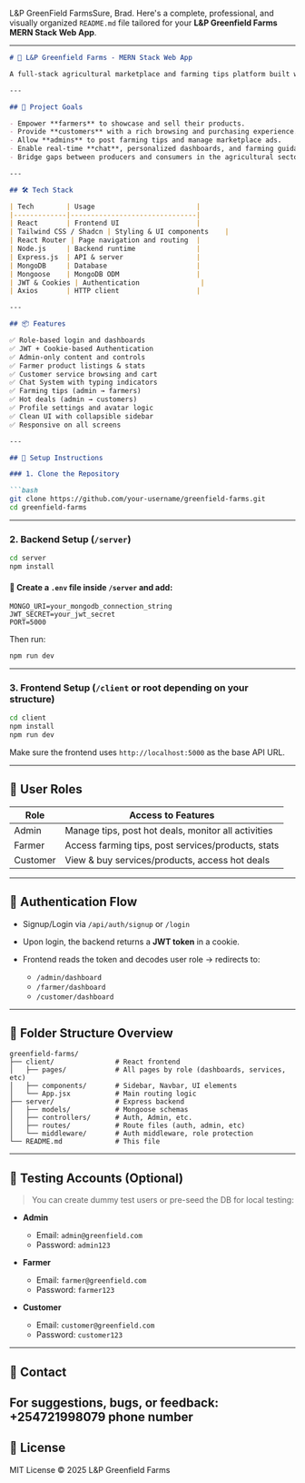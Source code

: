 L&P GreenField FarmsSure, Brad. Here's a complete, professional, and visually organized `README.md` file tailored for your **L\&P Greenfield Farms MERN Stack Web App**.

---

````markdown
# 🌾 L&P Greenfield Farms - MERN Stack Web App

A full-stack agricultural marketplace and farming tips platform built with the **MERN stack (MongoDB, Express.js, React, Node.js)**. This platform aims to connect **admins**, **farmers**, and **customers** in a seamless ecosystem that promotes agricultural knowledge, transparency, and commerce.

---

## 🚀 Project Goals

- Empower **farmers** to showcase and sell their products.
- Provide **customers** with a rich browsing and purchasing experience.
- Allow **admins** to post farming tips and manage marketplace ads.
- Enable real-time **chat**, personalized dashboards, and farming guidance.
- Bridge gaps between producers and consumers in the agricultural sector using modern tech.

---

## 🛠️ Tech Stack

| Tech        | Usage                         |
|-------------|-------------------------------|
| React       | Frontend UI                   |
| Tailwind CSS / Shadcn | Styling & UI components    |
| React Router | Page navigation and routing  |
| Node.js     | Backend runtime               |
| Express.js  | API & server                  |
| MongoDB     | Database                      |
| Mongoose    | MongoDB ODM                   |
| JWT & Cookies | Authentication               |
| Axios       | HTTP client                   |

---

## 📦 Features

✅ Role-based login and dashboards  
✅ JWT + Cookie-based Authentication  
✅ Admin-only content and controls  
✅ Farmer product listings & stats  
✅ Customer service browsing and cart  
✅ Chat System with typing indicators  
✅ Farming tips (admin → farmers)  
✅ Hot deals (admin → customers)  
✅ Profile settings and avatar logic  
✅ Clean UI with collapsible sidebar  
✅ Responsive on all screens  

---

## 🔧 Setup Instructions

### 1. Clone the Repository

```bash
git clone https://github.com/your-username/greenfield-farms.git
cd greenfield-farms
````

---

### 2. Backend Setup (`/server`)

```bash
cd server
npm install
```

#### 🔑 Create a `.env` file inside `/server` and add:

```env
MONGO_URI=your_mongodb_connection_string
JWT_SECRET=your_jwt_secret
PORT=5000
```

Then run:

```bash
npm run dev
```

---

### 3. Frontend Setup (`/client` or root depending on your structure)

```bash
cd client
npm install
npm run dev
```

Make sure the frontend uses `http://localhost:5000` as the base API URL.

---

## 👥 User Roles

| Role     | Access to Features                                  |
| -------- | --------------------------------------------------- |
| Admin    | Manage tips, post hot deals, monitor all activities |
| Farmer   | Access farming tips, post services/products, stats  |
| Customer | View & buy services/products, access hot deals      |

---

## 🔑 Authentication Flow

* Signup/Login via `/api/auth/signup` or `/login`
* Upon login, the backend returns a **JWT token** in a cookie.
* Frontend reads the token and decodes user role → redirects to:

  * `/admin/dashboard`
  * `/farmer/dashboard`
  * `/customer/dashboard`

---

## 📂 Folder Structure Overview

```
greenfield-farms/
├── client/               # React frontend
│   ├── pages/            # All pages by role (dashboards, services, etc)
│   ├── components/       # Sidebar, Navbar, UI elements
│   └── App.jsx           # Main routing logic
├── server/               # Express backend
│   ├── models/           # Mongoose schemas
│   ├── controllers/      # Auth, Admin, etc.
│   ├── routes/           # Route files (auth, admin, etc)
│   └── middleware/       # Auth middleware, role protection
└── README.md             # This file
```

---

## 🧪 Testing Accounts (Optional)

> You can create dummy test users or pre-seed the DB for local testing:

* **Admin**

  * Email: `admin@greenfield.com`
  * Password: `admin123`
* **Farmer**

  * Email: `farmer@greenfield.com`
  * Password: `farmer123`
* **Customer**

  * Email: `customer@greenfield.com`
  * Password: `customer123`

---

## 📮 Contact

For suggestions, bugs, or feedback:
 +254721998079 phone number
---

## 🌱 License

MIT License © 2025 L\&P Greenfield Farms

